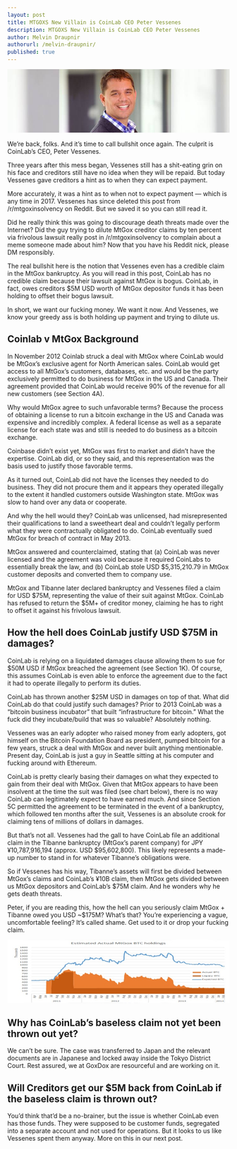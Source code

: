 ```yaml
---
layout: post
title: MTGOXS New Villain is CoinLab CEO Peter Vessenes
description: MTGOXS New Villain is CoinLab CEO Peter Vessenes
author: Melvin Draupnir
authorurl: /melvin-draupnir/
published: true
---
```



<p><center><img src="/images/peter-vessenes.jpg" alt="peter-vessenes"/></center></p>

<p>We’re back, folks.  And it’s time to call bullshit once again.  The culprit is CoinLab’s CEO, Peter Vessenes.</p>

<p>Three years after this mess began, Vessenes still has a shit-eating grin on his face and creditors still have no idea when they will be repaid.  But today Vessenes gave creditors a hint as to when they can expect payment.  </p>

<p>More accurately, it was a hint as to when not to expect payment — which is any time in 2017.  Vessenes has since deleted this post from /r/mtgoxinsolvency on Reddit.  But we saved it so you can still read it.</p>

<p>Did he really think this was going to discourage death threats made over the Internet?  Did the guy trying to dilute MtGox creditor claims by ten percent via frivolous lawsuit really post in /r/mtgoxinsolvency to complain about a meme someone made about him?  Now that you have his Reddit nick, please DM responsibly.</p>

<p>The real bullshit here is the notion that Vessenes even has a credible claim in the MtGox bankruptcy.  As you will read in this post, CoinLab has no credible claim because their lawsuit against MtGox is bogus.  CoinLab, in fact, owes creditors $5M USD worth of MtGox depositor funds it has been holding to offset their bogus lawsuit.</p>

<p>In short, we want our fucking money.  We want it now.  And Vessenes, we know your greedy ass is both holding up payment and trying to dilute us.</p>

<h2>Coinlab v MtGox Background</h2>

<p>In November 2012 Coinlab struck a deal with MtGox where CoinLab would be MtGox’s exclusive agent for North American sales.  CoinLab would get access to all MtGox’s customers, databases, etc. and would be the party exclusively permitted to do business for MtGox in the US and Canada.  Their agreement provided that CoinLab would receive 90% of the revenue for all new customers (see Section 4A).</p>

<p>Why would MtGox agree to such unfavorable terms?  Because the process of obtaining a license to run a bitcoin exchange in the US and Canada was expensive and incredibly complex.  A federal license as well as a separate license for each state was and still is needed to do business as a bitcoin exchange.</p>  

<p>Coinbase didn’t exist yet, MtGox was first to market and didn’t have the expertise.  CoinLab did, or so they said, and this representation was the basis used to justify those favorable terms.</p>

<p>As it turned out, CoinLab did not have the licenses they needed to do business.  They did not procure them and it appears they operated illegally to the extent it handled customers outside Washington state.  MtGox was slow to hand over any data or cooperate.  </p>

<p>And why the hell would they? CoinLab was unlicensed, had misrepresented their qualifications to land a sweetheart deal and couldn’t legally perform what they were contractually obligated to do.  CoinLab eventually sued MtGox for breach of contract in May 2013.</p>

<p>MtGox answered and counterclaimed, stating that (a) CoinLab was never licensed and the agreement was void because it required CoinLabs to essentially break the law, and (b) CoinLab stole USD $5,315,210.79 in MtGox customer deposits and converted them to company use.</p>

<p>MtGox and Tibanne later declared bankruptcy and Vessenes filed a claim for USD $75M, representing the value of their suit against MtGox.  CoinLab has refused to return the $5M+ of creditor money, claiming he has to right to offset it against his frivolous lawsuit.</p>

<h2>How the hell does CoinLab justify USD $75M in damages?</h2>

<p>CoinLab is relying on a liquidated damages clause allowing them to sue for $50M USD if MtGox breached the agreement (see Section 1K).  Of course, this assumes CoinLab is even able to enforce the agreement due to the fact it had to operate illegally to perform its duties.</p>

<p>CoinLab has thrown another $25M USD in damages on top of that. What did CoinLab do that could justify such damages?  Prior to 2013 CoinLab was a “bitcoin business incubator” that built “infrastructure for bitcoin.”  What the fuck did they incubate/build that was so valuable?  Absolutely nothing.  </p>

<p>Vessenes was an early adopter who raised money from early adopters, got himself on the Bitcoin Foundation Board as president, pumped bitcoin for a few years, struck a deal with MtGox and never built anything mentionable. Present day, CoinLab is just a guy in Seattle sitting at his computer and fucking around with Ethereum.</p>

<p>CoinLab is pretty clearly basing their damages on what they expected to gain from their deal with MtGox. Given that MtGox appears to have been insolvent at the time the suit was filed (see chart below), there is no way CoinLab can legitimately expect to have earned much.  And since Section 5C permitted the agreement to be terminated in the event of a bankruptcy, which followed ten months after the suit, Vessenes is an absolute crook for claiming tens of millions of dollars in damages.</p>

<p>But that’s not all.  Vessenes had the gall to have CoinLab file an additional claim in the Tibanne bankruptcy (MtGox’s parent company) for JPY ¥10,787,916,194 (approx. USD $95,602,800). This likely represents a made-up number to stand in for whatever Tibanne’s obligations were.  </p>

<p>So if Vessenes has his way, Tibanne’s assets will first be divided between MtGox’s claims and CoinLab’s ¥10B claim, then MtGox gets divided between us MtGox depositors and CoinLab’s $75M claim.  And he wonders why he gets death threats.</p>

<p>Peter, if you are reading this, how the hell can you seriously claim MtGox + Tibanne owed you USD ~$175M?  What’s that?  You’re experiencing a vague, uncomfortable feeling?  It’s called shame. Get used to it or drop your fucking claim.</p>

<p><center><img src="/images/mtgox-btc-holdings.jpg" alt="mtgox-btc-holdings"/></center></p>

<h2>Why has CoinLab’s baseless claim not yet been thrown out yet?</h2>

<p>We can’t be sure.  The case was transferred to Japan and the relevant documents are in Japanese and locked away inside the Tokyo District Court.  Rest assured, we at GoxDox are resourceful and are working on it.</p>

<h2>Will Creditors get our $5M back from CoinLab if the baseless claim is thrown out?</h2>

<p>You’d think that’d be a no-brainer, but the issue is whether CoinLab even has those funds.  They were supposed to be customer funds, segregated into a separate account and not used for operations.  But it looks to us like Vessenes spent them anyway.  More on this in our next post.</p>